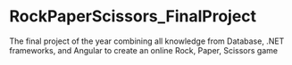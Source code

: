 # RockPaperScissors_FinalProject

The final project of the year combining all knowledge from Database, .NET frameworks, and Angular to create an online Rock, Paper, Scissors game
